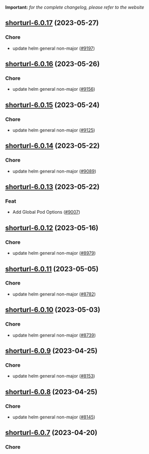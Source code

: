 **Important:**
*for the complete changelog, please refer to the website*




## [shorturl-6.0.17](https://github.com/truecharts/charts/compare/shorturl-6.0.16...shorturl-6.0.17) (2023-05-27)

### Chore

- update helm general non-major ([#9197](https://github.com/truecharts/charts/issues/9197))
  
  


## [shorturl-6.0.16](https://github.com/truecharts/charts/compare/shorturl-6.0.15...shorturl-6.0.16) (2023-05-26)

### Chore

- update helm general non-major ([#9156](https://github.com/truecharts/charts/issues/9156))
  
  


## [shorturl-6.0.15](https://github.com/truecharts/charts/compare/shorturl-6.0.14...shorturl-6.0.15) (2023-05-24)

### Chore

- update helm general non-major ([#9125](https://github.com/truecharts/charts/issues/9125))
  
  


## [shorturl-6.0.14](https://github.com/truecharts/charts/compare/shorturl-6.0.13...shorturl-6.0.14) (2023-05-22)

### Chore

- update helm general non-major ([#9089](https://github.com/truecharts/charts/issues/9089))
  
  


## [shorturl-6.0.13](https://github.com/truecharts/charts/compare/shorturl-6.0.12...shorturl-6.0.13) (2023-05-22)

### Feat

- Add Global Pod Options ([#9007](https://github.com/truecharts/charts/issues/9007))
  
  


## [shorturl-6.0.12](https://github.com/truecharts/charts/compare/shorturl-6.0.11...shorturl-6.0.12) (2023-05-16)

### Chore

- update helm general non-major ([#8979](https://github.com/truecharts/charts/issues/8979))
  
  


## [shorturl-6.0.11](https://github.com/truecharts/charts/compare/shorturl-6.0.10...shorturl-6.0.11) (2023-05-05)

### Chore

- update helm general non-major ([#8782](https://github.com/truecharts/charts/issues/8782))
  
  


## [shorturl-6.0.10](https://github.com/truecharts/charts/compare/shorturl-6.0.9...shorturl-6.0.10) (2023-05-03)

### Chore

- update helm general non-major ([#8739](https://github.com/truecharts/charts/issues/8739))
  
  


## [shorturl-6.0.9](https://github.com/truecharts/charts/compare/shorturl-6.0.8...shorturl-6.0.9) (2023-04-25)

### Chore

- update helm general non-major ([#8153](https://github.com/truecharts/charts/issues/8153))
  
  


## [shorturl-6.0.8](https://github.com/truecharts/charts/compare/shorturl-6.0.7...shorturl-6.0.8) (2023-04-25)

### Chore

- update helm general non-major ([#8145](https://github.com/truecharts/charts/issues/8145))
  
  


## [shorturl-6.0.7](https://github.com/truecharts/charts/compare/shorturl-6.0.6...shorturl-6.0.7) (2023-04-20)

### Chore
